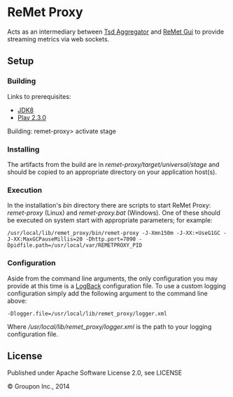 ReMet Proxy
===========

Acts as an intermediary between [Tsd Aggregator](../tsd/README.md) and [ReMet Gui](../remet-gui/README.md) to provide streaming metrics via web sockets. 


Setup
-----

### Building

Links to prerequisites:
* [JDK8](http://www.oracle.com/technetwork/java/javase/downloads/jdk8-downloads-2133151.html)
* [Play 2.3.0](http://www.playframework.com/download)

Building:
  remet-proxy> activate stage

### Installing

The artifacts from the build are in *remet-proxy/target/universal/stage* and should be copied to an appropriate directory on your application host(s).

### Execution

In the installation's *bin* directory there are scripts to start ReMet Proxy: *remet-proxy* (Linux) and *remet-proxy.bat* (Windows).  One of these should be executed on system start with appropriate parameters; for example:

    /usr/local/lib/remet_proxy/bin/remet-proxy -J-Xmn150m -J-XX:+UseG1GC -J-XX:MaxGCPauseMillis=20 -Dhttp.port=7090 -Dpidfile.path=/usr/local/var/REMETPROXY_PID

### Configuration

Aside from the command line arguments, the only configuration you may provide at this time is a [LogBack](http://logback.qos.ch/) configuration file.  To use a custom logging configuration simply add the following argument to the command line above:

    -Dlogger.file=/usr/local/lib/remet_proxy/logger.xml

Where */usr/local/lib/remet_proxy/logger.xml* is the path to your logging configuration file.

License
-------

Published under Apache Software License 2.0, see LICENSE

&copy; Groupon Inc., 2014
